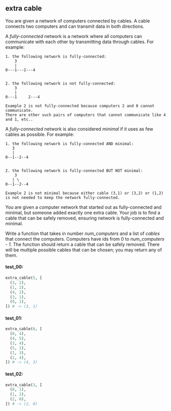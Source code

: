 ## extra cable

You are given a network of computers connected by cables. A cable connects two computers and can
transmit data in both directions.

A _fully-connected_ network is a network where all computers can communicate with each other by
transmitting data through cables. For example:

```plaintext
1. the following network is fully-connected:
    3
    |
0---1---2---4


2. the following network is not fully-connected:
    3
    |
0---1     2---4

Example 2 is not fully-connected because computers 2 and 0 cannot communicate.
There are other such pairs of computers that cannot communicate like 4 and 1, etc..
```

A _fully-connected_ network is also considered _minimal_ if it uses as few cables as possible. For
example:

```plaintext
1. the following network is fully-connected AND minimal:
   3
   |
0--1--2--4


2. the following network is fully-connected BUT NOT minimal:
    3
   | \
0--1--2--4

Example 2 is not minimal because either cable (3,1) or (3,2) or (1,2) is not needed to keep the network fully-connected.
```

You are given a computer network that started out as fully-connected and minimal, but someone added
exactly one extra cable. Your job is to find a cable that can be safely removed, ensuring network is
fully-connected and minimal.

Write a function that takes in number *num_computers* and a list of _cables_ that connect the
computers. Computers have ids from 0 to *num_computers - 1*. The function should return a cable that can be safely removed. There will be multiple
possible cables that can be chosen; you may return any of them.

#### test_00:

```python
extra_cable(5, [
  (3, 2),
  (1, 2),
  (4, 2),
  (3, 1),
  (0, 1),
]) # -> (3, 1)
```

#### test_01:

```python
extra_cable(6, [
  (0, 4),
  (4, 5),
  (3, 4),
  (5, 1),
  (1, 3),
  (2, 4),
]) # -> (4, 3)
```

#### test_02:

```python
extra_cable(3, [
  (0, 1),
  (1, 2),
  (2, 0),
]) # -> (2, 0)
```
